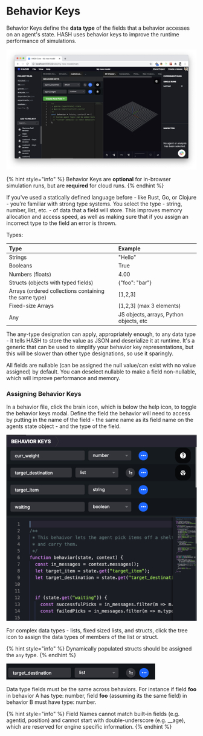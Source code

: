 # Behavior Keys

Behavior Keys define the **data** **type** of the fields that a behavior accesses on an agent's state. HASH uses behavior keys to improve the runtime performance of simulations.

![Adding behavior keys](../.gitbook/assets/image%20%2828%29.png)

{% hint style="info" %}
Behavior Keys are **optional** for in-browser simulation runs, but are **required** for cloud runs.
{% endhint %}

If you've used a statically defined language before - like Rust, Go, or Clojure - you're familiar with strong type systems. You select the type - string, number, list, etc. - of data that a field will store. This improves memory allocation and access speed, as well as making sure that if you assign an incorrect type to the field an error is thrown.

Types:

| Type | Example |
| :--- | :--- |
| Strings | "Hello" |
| Booleans | True |
| Numbers \(floats\) | 4.00 |
| Structs \(objects with typed fields\) | {"foo": "bar"} |
| Arrays \(ordered collections containing the same type\) | \[1,2,3\] |
| Fixed-size Arrays | \[1,2,3\] \(max 3 elements\)  |
| Any | JS objects, arrays, Python objects, etc |

The any-type designation can apply, appropriately enough, to any data type - it tells HASH to store the value as JSON and deserialize it at runtime. It's a generic that can be used to simplify your behavior key representations, but this will be slower than other type designations, so use it sparingly.

All fields are nullable \(can be assigned the null value/can exist with no value assigned\) by default. You can deselect nullable to make a field non-nullable, which will improve performance and memory.

### Assigning Behavior Keys

In a behavior file, click the brain icon, which is below the help icon, to toggle the behavior keys modal. Define the field the behavior will need to access by putting in the name of the field - the same name as its field name on the agents state object - and the type of the field.

![Click the brain icon to toggle the modal](../.gitbook/assets/screen-shot-2020-11-24-at-5.34.20-pm.png)

For complex data types - lists, fixed sized lists, and structs, click the tree icon to assign the data types of members of the list or struct.

{% hint style="info" %}
Dynamically populated structs should be assigned the `any` type.
{% endhint %}

![Click the tree icon on the right to assign the next level of data types](../.gitbook/assets/screen-shot-2020-11-24-at-5.36.17-pm.png)

Data type fields must be the same across behaviors. For instance if field **foo** in behavior A has type: number, field **foo** \(assuming its the same field\) in behavior B must have type: number.

{% hint style="info" %}
Field Names cannot match built-in fields \(e.g. agentid, position\) and cannot start with double-underscore \(e.g. \_\_age\), which are reserved for engine specific information. 
{% endhint %}

